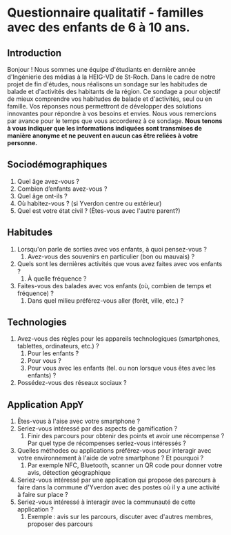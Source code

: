 # Questionnaire qualitatif - familles avec des enfants de 6 à 10 ans.
## Introduction
Bonjour !
Nous sommes une équipe d'étudiants en dernière année d'Ingénierie des médias à la HEIG-VD de St-Roch. Dans le cadre de notre projet de fin d'études, nous réalisons un sondage sur les habitudes de balade et d'activités des habitants de la région.
Ce sondage a pour objectif de mieux comprendre vos habitudes de balade et d'activités, seul ou en famille. Vos réponses nous permettront de développer des solutions innovantes pour répondre à vos besoins et envies.
Nous vous remercions par avance pour le temps que vous accorderez à ce sondage.
**Nous tenons à vous indiquer que les informations indiquées sont transmises de manière anonyme et ne peuvent en aucun cas être reliées à votre personne.**
## Sociodémographiques
1. Quel âge avez-vous ?
2. Combien d’enfants avez-vous ?
3. Quel âge ont-ils ?
4. Où habitez-vous ? (si Yverdon centre ou extérieur)
5. Quel est votre état civil ? (Êtes-vous avec l'autre parent?)
## Habitudes
1. Lorsqu'on parle de sorties avec vos enfants, à quoi pensez-vous ? 
	1. Avez-vous des souvenirs en particulier (bon ou mauvais) ?
2. Quels sont les dernières activités que vous avez faites avec vos enfants ?
	1. À quelle fréquence ?
3. Faites-vous des balades avec vos enfants (où, combien de temps et fréquence) ?
	1. Dans quel milieu préférez-vous aller (forêt, ville, etc.) ?
## Technologies
1. Avez-vous des règles pour les appareils technologiques (smartphones, tablettes, ordinateurs, etc.) ?
	1. Pour les enfants ?
	2. Pour vous ?
	3. Pour vous avec les enfants (tel. ou non lorsque vous êtes avec les enfants) ?
2. Possédez-vous des réseaux sociaux ?
## Application AppY
1. Êtes-vous à l'aise avec votre smartphone ?
2. Seriez-vous intéressé par des aspects de gamification ?
	1. Finir des parcours pour obtenir des points et avoir une récompense ? Par quel type de récompenses seriez-vous intéressés ?
3. Quelles méthodes ou applications préférez-vous pour interagir avec votre environnement à l'aide de votre smartphone ? Et pourquoi ?
	1. Par exemple NFC, Bluetooth, scanner un QR code pour donner votre avis, détection géographique 
4. Seriez-vous intéressé par une application qui propose des parcours à faire dans la commune d'Yverdon avec des postes où il y a une activité à faire sur place ?
6. Seriez-vous intéressé à interagir avec la communauté de cette application ?
	1. Exemple : avis sur les parcours, discuter avec d'autres membres, proposer des parcours
